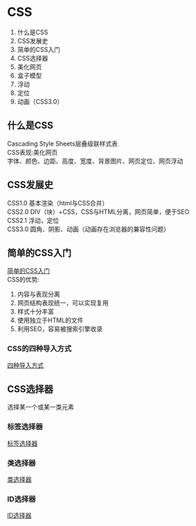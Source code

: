 <h1>CSS</h1>
<ol>
	<li>什么是CSS</li>
	<li>CSS发展史</li>
	<li>简单的CSS入门</li>
	<li>CSS选择器</li>
	<li>美化网页</li>
	<li>盒子模型</li>
	<li>浮动</li>
	<li>定位</li>
	<li>动画（CSS3.0）</li>
</ol>
<h2>什么是CSS</h2>
Cascading Style Sheets层叠级联样式表<br/>
CSS表现:美化网页<br/>
字体、颜色、边距、高度、宽度、背景图片、网页定位、网页浮动<br/>
<h2>CSS发展史</h2>
CSS1.0 基本渲染（html与CSS合并）<br/>
CSS2.0 DIV（块）+CSS，CSS与HTML分离，网页简单，便于SEO<br/>
CSS2.1 浮动，定位<br/>
CSS3.0 圆角、阴影、动画（动画存在浏览器的兼容性问题）<br/>
<h2>简单的CSS入门</h2>
<a href="http://localhost:63342/2021.7.12%EF%BC%88%E7%AC%AC%E4%BA%94%E5%91%A8%EF%BC%89CSS/html/index01.html?_ijt=iv17219f95c7tvr0spfbjpnc37" title="简单的CSS入门">简单的CSS入门</a><br/>
CSS的优势:
<ol>
	<li>内容与表现分离</li>
	<li>网页结构表现统一，可以实现复用</li>
	<li>样式十分丰富</li>
	<li>使用独立于HTML的文件</li>
	<li>利用SEO，容易被搜索引擎收录</li>
</ol>
<h3>CSS的四种导入方式</h3>
<a href="http://localhost:63342/2021.7.12%EF%BC%88%E7%AC%AC%E4%BA%94%E5%91%A8%EF%BC%89CSS/lesson01/4%E7%A7%8D%E5%AF%BC%E5%85%A5%E6%96%B9%E5%BC%8F/index01.html?_ijt=edgq1huu366ore0p6p15m1iado" title="四种导入方式">四种导入方式</a>
<h2>CSS选择器</h2>
选择某一个或某一类元素
<h3>标签选择器</h3>
<a href="http://localhost:63342/2021.7.12%EF%BC%88%E7%AC%AC%E4%BA%94%E5%91%A8%EF%BC%89CSS/lesson01/%E9%80%89%E6%8B%A9%E5%99%A8/%E6%A0%87%E7%AD%BE%E9%80%89%E6%8B%A9%E5%99%A8.html?_ijt=dnudbltngtm6kjgsj53js5tj6k" title="标签选择器">标签选择器</a>
<h3>类选择器</h3>
<a href="http://localhost:63342/2021.7.12%EF%BC%88%E7%AC%AC%E4%BA%94%E5%91%A8%EF%BC%89CSS/lesson01/%E9%80%89%E6%8B%A9%E5%99%A8/%E7%B1%BB%E9%80%89%E6%8B%A9%E5%99%A8.html?_ijt=dnudbltngtm6kjgsj53js5tj6k" title="类选择器">类选择器</a>
<h3>ID选择器</h3>
<a href="http://localhost:63342/2021.7.12%EF%BC%88%E7%AC%AC%E4%BA%94%E5%91%A8%EF%BC%89CSS/lesson01/%E9%80%89%E6%8B%A9%E5%99%A8/ID%E9%80%89%E6%8B%A9%E5%99%A8.html?_ijt=255gcgrkos32djiao3tver892s" title="ID选择器">ID选择器</a>
